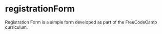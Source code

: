 # registrationForm
Registration Form is a simple form developed as part of the FreeCodeCamp curriculum.

